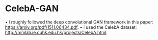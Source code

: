 # CelebA-GAN

• I roughly followed the deep convolutional GAN framework in this paper: https://arxiv.org/pdf/1511.06434.pdf.
• I used the CelebA dataset: http://mmlab.ie.cuhk.edu.hk/projects/CelebA.html. 
